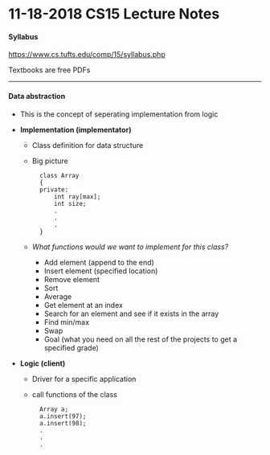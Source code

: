 11-18-2018 CS15 Lecture Notes
===============================

#### Syllabus
https://www.cs.tufts.edu/comp/15/syllabus.php

Textbooks are free PDFs
***

#### Data abstraction
- This is the concept of seperating implementation from logic
- **Implementation (implementator)**
	- Class definition for data structure
	- Big picture

			class Array
			{
			private:
				int ray[max];
				int size;
				.
				.
				.
			}
	- _What functions would we want to implement for this class?_
		- Add element (append to the end)
		- Insert element (specified location)
		- Remove element
		- Sort
		- Average
		- Get element at an index
		- Search for an element and see if it exists in the array
		- Find min/max 
		- Swap
		- Goal (what you need on all the rest of the projects to get a specified grade)

- **Logic (client)**
	- Driver for a specific application
	- call functions of the class

			Array a;
			a.insert(97);
			a.insert(98);
			.
			.
			.


